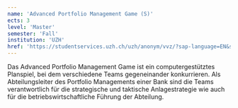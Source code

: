 ```yaml
---
name: 'Advanced Portfolio Management Game (S)'
ects: 3
level: 'Master'
semester: 'Fall'
institution: 'UZH'
href: 'https://studentservices.uzh.ch/uzh/anonym/vvz/?sap-language=EN&sap-ui-language=EN#/details/2021/003/SM/50499168'
---
```


Das Advanced Portfolio Management Game ist ein computergestütztes Planspiel, bei dem verschiedene Teams gegeneinander konkurrieren. Als Abteilungsleiter des Portfolio Managements einer Bank sind die Teams verantwortlich für die strategische und taktische Anlagestrategie wie auch für die betriebswirtschaftliche Führung der Abteilung.
